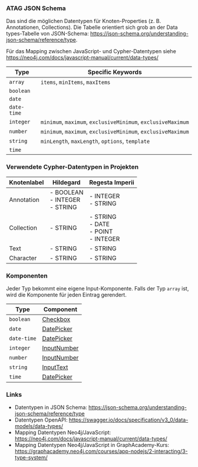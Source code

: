 ### ATAG JSON Schema

Das sind die möglichen Datentypen für Knoten-Properties (z. B. Annotationen, Collections). Die Tabelle orientiert sich grob an der Data types-Tabelle von JSON-Schema: https://json-schema.org/understanding-json-schema/reference/type. 

Für das Mapping zwischen JavaScript- und Cypher-Datentypen siehe https://neo4j.com/docs/javascript-manual/current/data-types/

| Type        | Specific Keywords                                            |
| ----------- | ------------------------------------------------------------ |
| `array`     | `items`, `minItems`, `maxItems`                              |
| `boolean`   |                                                              |
| `date`      |                                                              |
| `date-time` |                                                              |
| `integer`   | `minimum`, `maximum`, `exclusiveMinimum`, `exclusiveMaximum` |
| `number`    | `minimum`, `maximum`, `exclusiveMinimum`, `exclusiveMaximum` |
| `string`    | `minLength`, `maxLength`, `options`, `template`              |
| `time`      |                                                              |
### Verwendete Cypher-Datentypen in Projekten

| Knotenlabel | Hildegard                          | Regesta Imperii                            |
| ----------- | ---------------------------------- | ------------------------------------------ |
| Annotation  | - BOOLEAN<br>- INTEGER<br>- STRING | - INTEGER<br>- STRING                      |
| Collection  | - STRING                           | - STRING<br>- DATE<br>- POINT<br>- INTEGER |
| Text        | - STRING                           | - STRING                                   |
| Character   | - STRING                           | - STRING                                   |

### Komponenten

Jeder Typ bekommt eine eigene Input-Komponente. Falls der Typ `array` ist, wird die Komponente für jeden Eintrag gerendert.

| Type        | Component                                        |
| ----------- | ------------------------------------------------ |
| `boolean`   | [Checkbox](https://primevue.org/checkbox/)       |
| `date`      | [DatePicker](https://primevue.org/datepicker/)   |
| `date-time` | [DatePicker](https://primevue.org/datepicker/)   |
| `integer`   | [InputNumber](https://primevue.org/inputnumber/) |
| `number`    | [InputNumber](https://primevue.org/inputnumber/) |
| `string`    | [InputText](https://primevue.org/inputtext/)     |
| `time`      | [DatePicker](https://primevue.org/datepicker/)   |

### Links
- Datentypen in JSON Schema: https://json-schema.org/understanding-json-schema/reference/type
- Datentypen OpenAPI: https://swagger.io/docs/specification/v3_0/data-models/data-types/
- Mapping Datentypen Neo4j/JavaScript: https://neo4j.com/docs/javascript-manual/current/data-types/
- Mapping Datentypen Neo4j/JavaScript in GraphAcademy-Kurs: https://graphacademy.neo4j.com/courses/app-nodejs/2-interacting/3-type-system/